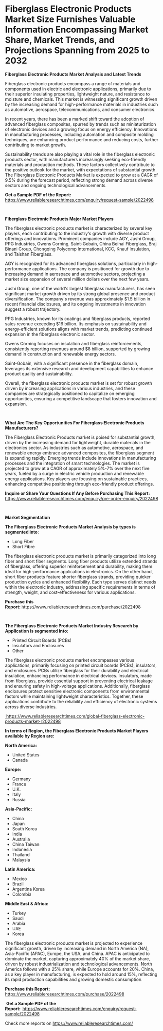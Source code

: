 <p><h1>Fiberglass Electronic Products Market Size Furnishes Valuable Information Encompassing Market Share, Market Trends, and Projections Spanning from 2025 to 2032</h1></p><p><strong>Fiberglass Electronic Products Market Analysis and Latest Trends</strong></p>
<p><p>Fiberglass electronic products encompass a range of materials and components used in electric and electronic applications, primarily due to their superior insulating properties, lightweight nature, and resistance to moisture and chemicals. This market is witnessing significant growth driven by the increasing demand for high-performance materials in industries such as automotive, aerospace, telecommunications, and consumer electronics.</p><p>In recent years, there has been a marked shift toward the adoption of advanced fiberglass composites, spurred by trends such as miniaturization of electronic devices and a growing focus on energy efficiency. Innovations in manufacturing processes, including automation and composite molding techniques, are enhancing product performance and reducing costs, further contributing to market growth.</p><p>Sustainability trends are also playing a vital role in the fiberglass electronic products sector, with manufacturers increasingly seeking eco-friendly materials and production methods. These factors collectively contribute to the positive outlook for the market, with expectations of substantial growth. The Fiberglass Electronic Products Market is expected to grow at a CAGR of 9.5% during the forecast period, reflecting strong demand across diverse sectors and ongoing technological advancements.</p></p>
<p><strong>Get a Sample PDF of the Report:&nbsp;</strong> <a href="https://www.reliableresearchtimes.com/enquiry/request-sample/2022498?utm_campaign=1420&utm_medium=2&utm_source=Github&utm_content=ia&utm_term=29032025&utm_id=fiberglass-electronic-products">https://www.reliableresearchtimes.com/enquiry/request-sample/2022498</a></p>
<p>&nbsp;</p>
<p><strong>Fiberglass Electronic Products Major Market Players</strong></p>
<p><p>The fiberglass electronic products market is characterized by several key players, each contributing to the industry's growth with diverse product offerings and innovations. Prominent companies include AGY, Jushi Group, PPG Industries, Owens Corning, Saint-Gobain, China Beihai Fiberglass, Braj Binani Group, Chongqing Polycomp International, KCC, Knauf Insulation, and Taishan Fiberglass.</p><p>AGY is recognized for its advanced fiberglass solutions, particularly in high-performance applications. The company is positioned for growth due to increasing demand in aerospace and automotive sectors, projecting a market size expansion of several million dollars over the next few years.</p><p>Jushi Group, one of the world's largest fiberglass manufacturers, has seen significant market growth driven by its strong global presence and product diversification. The company's revenue was approximately $1.5 billion in recent financial disclosures, and its ongoing investments in innovation suggest a robust trajectory.</p><p>PPG Industries, known for its coatings and fiberglass products, reported sales revenue exceeding $16 billion. Its emphasis on sustainability and energy-efficient solutions aligns with market trends, predicting continued expansion in the fiberglass electronic sector.</p><p>Owens Corning focuses on insulation and fiberglass reinforcements, consistently reporting revenues around $8 billion, supported by growing demand in construction and renewable energy sectors. </p><p>Saint-Gobain, with a significant presence in the fiberglass domain, leverages its extensive research and development capabilities to enhance product quality and sustainability.</p><p>Overall, the fiberglass electronic products market is set for robust growth driven by increasing applications in various industries, and these companies are strategically positioned to capitalize on emerging opportunities, ensuring a competitive landscape that fosters innovation and expansion.</p></p>
<p>&nbsp;</p>
<p><strong>What Are The Key Opportunities For Fiberglass Electronic Products Manufacturers?</strong></p>
<p><p>The Fiberglass Electronic Products market is poised for substantial growth, driven by the increasing demand for lightweight, durable materials in the electronics sector. As industries such as automotive, aerospace, and renewable energy embrace advanced composites, the fiberglass segment is expanding rapidly. Emerging trends include innovations in manufacturing processes and the integration of smart technologies. The market is projected to grow at a CAGR of approximately 5%-7% over the next five years, fueled by a surge in electric vehicle production and renewable energy applications. Key players are focusing on sustainable practices, enhancing competitive positioning through eco-friendly product offerings.</p></p>
<p><strong>Inquire or Share Your Questions If Any Before Purchasing This Report:</strong> <a href="https://www.reliableresearchtimes.com/enquiry/pre-order-enquiry/2022498?utm_campaign=1420&utm_medium=2&utm_source=Github&utm_content=ia&utm_term=29032025&utm_id=fiberglass-electronic-products">https://www.reliableresearchtimes.com/enquiry/pre-order-enquiry/2022498</a></p>
<p>&nbsp;</p>
<p><strong>Market Segmentation</strong></p>
<p><strong>The Fiberglass Electronic Products Market Analysis by types is segmented into:</strong></p>
<p><ul><li>Long Fiber</li><li>Short Fibre</li></ul></p>
<p><p>The fiberglass electronic products market is primarily categorized into long fiber and short fiber segments. Long fiber products utilize extended strands of fiberglass, offering superior reinforcement and durability, making them ideal for high-performance applications in electronics. On the other hand, short fiber products feature shorter fiberglass strands, providing quicker production cycles and enhanced flexibility. Each type serves distinct needs within the electronic industry, addressing specific requirements in terms of strength, weight, and cost-effectiveness for various applications.</p></p>
<p><strong>Purchase this Report:&nbsp;</strong><a href="https://www.reliableresearchtimes.com/purchase/2022498?utm_campaign=1420&utm_medium=2&utm_source=Github&utm_content=ia&utm_term=29032025&utm_id=fiberglass-electronic-products">https://www.reliableresearchtimes.com/purchase/2022498</a></p>
<p>&nbsp;</p>
<p><strong>The Fiberglass Electronic Products Market Industry Research by Application is segmented into:</strong></p>
<p><ul><li>Printed Circuit Boards (PCBs)</li><li>Insulators and Enclosures</li><li>Other</li></ul></p>
<p><p>The fiberglass electronic products market encompasses various applications, primarily focusing on printed circuit boards (PCBs), insulators, and enclosures. PCBs utilize fiberglass for their durability and electrical insulation, enhancing performance in electrical devices. Insulators, made from fiberglass, provide essential support in preventing electrical leakage and ensuring safety in high-voltage applications. Additionally, fiberglass enclosures protect sensitive electronic components from environmental factors while maintaining lightweight characteristics. Together, these applications contribute to the reliability and efficiency of electronic systems across diverse industries.</p></p>
<p><a href="https://www.reliableresearchtimes.com/global-fiberglass-electronic-products-market-r2022498?utm_campaign=1420&utm_medium=2&utm_source=Github&utm_content=ia&utm_term=29032025&utm_id=fiberglass-electronic-products">&nbsp;https://www.reliableresearchtimes.com/global-fiberglass-electronic-products-market-r2022498</a></p>
<p><strong>In terms of Region, the Fiberglass Electronic Products Market Players available by Region are:</strong></p>
<p>
    <p> <strong> North America: </strong>
        <ul>
            <li>United States</li>
            <li>Canada</li>
        </ul>
        </p> 
    <p> <strong> Europe: </strong>
        <ul>
            <li>Germany</li>
            <li>France</li>
            <li>U.K.</li>
            <li>Italy</li>
            <li>Russia</li>
        </ul>
        </p> 
    <p> <strong> Asia-Pacific: </strong>
        <ul>
            <li>China</li>
            <li>Japan</li>
            <li>South Korea</li>
            <li>India</li>
            <li>Australia</li>
            <li>China Taiwan</li>
            <li>Indonesia</li>
            <li>Thailand</li>
            <li>Malaysia</li>
        </ul>
        </p> 
    <p> <strong> Latin America: </strong>
        <ul>
            <li>Mexico</li>
            <li>Brazil</li>
            <li>Argentina Korea</li>
            <li>Colombia</li>
        </ul>
        </p> 
    <p> <strong> Middle East & Africa: </strong>
        <ul>
            <li>Turkey</li>
            <li>Saudi</li>
            <li>Arabia</li>
            <li>UAE</li>
            <li>Korea</li>
        </ul>
    </p>
    </p>
<p><p>The fiberglass electronic products market is projected to experience significant growth, driven by increasing demand in North America (NA), Asia-Pacific (APAC), Europe, the USA, and China. APAC is anticipated to dominate the market, capturing approximately 40% of the market share, driven by robust industrialization and technological advancements. North America follows with a 25% share, while Europe accounts for 20%. China, as a key player in manufacturing, is expected to hold around 15%, reflecting its rapid production capabilities and growing domestic consumption.</p></p>
<p><strong>Purchase this Report: </strong><a href="https://www.reliableresearchtimes.com/purchase/2022498?utm_campaign=1420&utm_medium=2&utm_source=Github&utm_content=ia&utm_term=29032025&utm_id=fiberglass-electronic-products">https://www.reliableresearchtimes.com/purchase/2022498</a></p>
<p>&nbsp;<strong>Get a Sample PDF of the Report:&nbsp;&nbsp;</strong><a href="https://www.reliableresearchtimes.com/enquiry/request-sample/2022498?utm_campaign=1420&utm_medium=2&utm_source=Github&utm_content=ia&utm_term=29032025&utm_id=fiberglass-electronic-products">https://www.reliableresearchtimes.com/enquiry/request-sample/2022498</a></p>
<p><strong></strong></p>
<p>Check more reports on <a href="https://www.reliableresearchtimes.com/?utm_campaign=1420&utm_medium=2&utm_source=Github&utm_content=ia&utm_term=29032025&utm_id=fiberglass-electronic-products">https://www.reliableresearchtimes.com/</a></p>